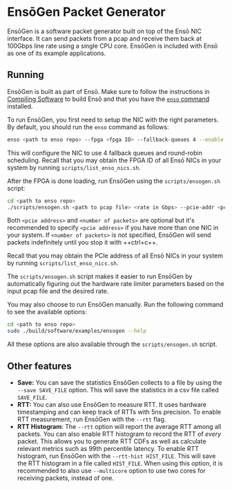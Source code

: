 # EnsōGen Packet Generator

EnsōGen is a software packet generator built on top of the Ensō NIC interface. It can send packets from a pcap and receive them back at 100Gbps line rate using a single CPU core. EnsōGen is included with Ensō as one of its example applications.

## Running

EnsōGen is built as part of Ensō. Make sure to follow the instructions in [Compiling Software](compiling_software.md) to build Ensō and that you have the [`enso` command](running.md#installing-enso-script) installed.

To run EnsōGen, you first need to setup the NIC with the right parameters. By default, you should run the `enso` command as follows:
    
```bash
enso <path to enso repo> --fpga <fpga ID> --fallback-queues 4 --enable-rr
```

This will configure the NIC to use 4 fallback queues and round-robin scheduling. Recall that you may obtain the FPGA ID of all Ensō NICs in your system by running `scripts/list_enso_nics.sh`.

After the FPGA is done loading, run EnsōGen using the `scripts/ensogen.sh` script:

```bash
cd <path to enso repo>
./scripts/ensogen.sh <path to pcap file> <rate in Gbps> --pcie-addr <pcie address> --count <number of packets>
```

Both `<pcie address>` and `<number of packets>` are optional but it's recommended to specify `<pcie address>` if you have more than one NIC in your system. If `<number of packets>` is not specified, EnsōGen will send packets indefinitely until you stop it with ++ctrl+c++.

Recall that you may obtain the PCIe address of all Ensō NICs in your system by running `scripts/list_enso_nics.sh`.

The `scripts/ensogen.sh` script makes it easier to run EnsōGen by automatically figuring out the hardware rate limiter parameters based on the input pcap file and the desired rate. 

You may also choose to run EnsōGen manually. Run the following command to see the available options:

```bash
cd <path to enso repo>
sudo ./build/software/examples/ensogen --help
```

All these options are also available through the `scripts/ensogen.sh` script.

## Other features

- **Save:** You can save the statistics EnsōGen collects to a file by using the `--save SAVE_FILE` option. This will save the statistics in a csv file called `SAVE_FILE`.
- **RTT:** You can also use EnsōGen to measure RTT. It uses hardware timestamping and can keep track of RTTs with 5ns precision. To enable RTT measurement, run EnsōGen with the `--rtt` flag.
- **RTT Histogram**: The `--rtt` option will report the average RTT among all packets. You can also enable RTT histogram to record the RTT of *every* packet. This allows you to generate RTT CDFs as well as calculate relevant metrics such as 99th percentile latency. To enable RTT histogram, run EnsōGen with the `--rtt-hist HIST_FILE`. This will save the RTT histogram in a file called `HIST_FILE`. When using this option, it is recommended to also use `--multicore` option to use two cores for receiving packets, instead of one.
